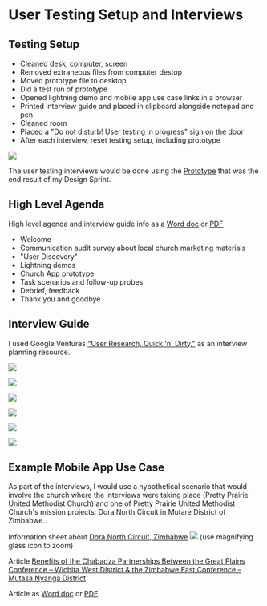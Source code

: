 # User Testing Setup and Interviews

## Testing Setup

* Cleaned desk, computer, screen
* Removed extraneous files from computer destop 
* Moved prototype file to desktop
* Did a test run of prototype
* Opened lightning demo and mobile app use case links in a browser
* Printed interview guide and placed in clipboard alongside notepad and pen
* Cleaned room
* Placed a "Do not disturb! User testing in progress" sign on the door
* After each interview, reset testing setup, including prototype

![](images/do-not-disturb-sign.jpg)

The user testing interviews would be done using the [Prototype](prototype/prototype.md) that was the end result of my Design Sprint. 

## High Level Agenda 

High level agenda and interview guide info as a [Word doc](https://drive.google.com/file/d/0B02bpu7HZwJRSkh5bGVzVXZTQ28/view?usp=sharing) or [PDF](https://drive.google.com/file/d/0B02bpu7HZwJRaWN1UEdVNU1hMkk/view?usp=sharing)

* Welcome
* Communication audit survey about local church marketing materials
* "User Discovery"
* Lightning demos
* Church App prototype
* Task scenarios and follow-up probes
* Debrief, feedback
* Thank you and goodbye

## Interview Guide 

I used Google Ventures ["User Research, Quick 'n' Dirty,"](https://www.dropbox.com/s/6kef5x79ap8f9v7/User-Research-Workshop_Google-Ventures_Feb2013.pdf) as an interview planning resource.

![](images/interview-worksheet-1.jpg)

![](images/interview-worksheet-2.jpg)

![](images/interview-worksheet-3.jpg)

![](images/interview-worksheet-4.jpg)

![](images/interview-worksheet-5.jpg)

![](images/interview-worksheet-6.jpg)

## Example Mobile App Use Case

As part of the interviews, I would use a hypothetical scenario that would involve the church where the interviews were taking place (Pretty Prairie United Methodist Church) and one of Pretty Prairie United Methodist Church's mission projects: Dora North Circuit in Mutare District of Zimbabwe. 

Information sheet about [Dora North Circuit, Zimbabwe](https://drive.google.com/file/d/0B02bpu7HZwJRM2UyVXpRcm9hMkE/view?usp=sharing)
[![](images/dora-north-mission.jpg)](https://drive.google.com/file/d/0B02bpu7HZwJRM2UyVXpRcm9hMkE/view?usp=sharing) (use magnifying glass icon to zoom)

Article [Benefits of the Chabadza Partnerships Between the Great Plains Conference – Wichita West District & the Zimbabwe East Conference – Mutasa Nyanga District](http://www.greatplainsumc.org/newsdetail/1095566)

Article as [Word doc](https://drive.google.com/file/d/0B02bpu7HZwJRSDhTdXp3akUyX28/view?usp=sharing) or [PDF](https://drive.google.com/file/d/0B02bpu7HZwJRLW8yVG1iMnNiaDQ/view?usp=sharing)
